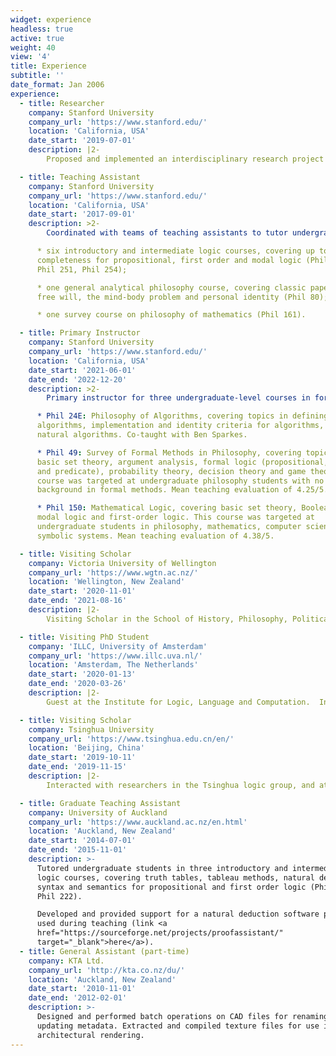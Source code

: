 ```yaml
---
widget: experience
headless: true
active: true
weight: 40
view: '4'
title: Experience
subtitle: ''
date_format: Jan 2006
experience:
  - title: Researcher
    company: Stanford University
    company_url: 'https://www.stanford.edu/'
    location: 'California, USA'
    date_start: '2019-07-01'
    description: |2-
        Proposed and implemented an interdisciplinary research project at the intersecting theory of algorithms, formal verification, programming language semantics, computability theory and philosophy of computer science. Presented research at four international peer-reviewed conferences in logic, in game theory, and in computer science.

  - title: Teaching Assistant
    company: Stanford University
    company_url: 'https://www.stanford.edu/'
    location: 'California, USA'
    date_start: '2017-09-01'
    description: >2-
        Coordinated with teams of teaching assistants to tutor undergraduate and graduate students in:

      * six introductory and intermediate logic courses, covering up to
      completeness for propositional, first order and modal logic (Phil 250,
      Phil 251, Phil 254);

      * one general analytical philosophy course, covering classic papers in
      free will, the mind-body problem and personal identity (Phil 80);

      * one survey course on philosophy of mathematics (Phil 161).

  - title: Primary Instructor
    company: Stanford University
    company_url: 'https://www.stanford.edu/'
    location: 'California, USA'
    date_start: '2021-06-01'
    date_end: '2022-12-20'
    description: >2-
        Primary instructor for three undergraduate-level courses in formal philosophy:

      * Phil 24E: Philosophy of Algorithms, covering topics in defining
      algorithms, implementation and identity criteria for algorithms, and
      natural algorithms. Co-taught with Ben Sparkes.

      * Phil 49: Survey of Formal Methods in Philosophy, covering topics in
      basic set theory, argument analysis, formal logic (propositional, modal
      and predicate), probability theory, decision theory and game theory. This
      course was targeted at undergraduate philosophy students with no
      background in formal methods. Mean teaching evaluation of 4.25/5.

      * Phil 150: Mathematical Logic, covering basic set theory, Boolean logic,
      modal logic and first-order logic. This course was targeted at
      undergraduate students in philosophy, mathematics, computer science and
      symbolic systems. Mean teaching evaluation of 4.38/5.

  - title: Visiting Scholar
    company: Victoria University of Wellington
    company_url: 'https://www.wgtn.ac.nz/'
    location: 'Wellington, New Zealand'
    date_start: '2020-11-01'
    date_end: '2021-08-16'
    description: |2-
        Visiting Scholar in the School of History, Philosophy, Political Science and International Relations at Victoria University of Wellington.

  - title: Visiting PhD Student
    company: 'ILLC, University of Amsterdam'
    company_url: 'https://www.illc.uva.nl/'
    location: 'Amsterdam, The Netherlands'
    date_start: '2020-01-13'
    date_end: '2020-03-26'
    description: |2-
        Guest at the Institute for Logic, Language and Computation.  Interacted with researchers and gave a [talk]({{< relref "/talk/lira_2020-02-13" >}}) at the LIRa seminar.

  - title: Visiting Scholar
    company: Tsinghua University
    company_url: 'https://www.tsinghua.edu.cn/en/'
    location: 'Beijing, China'
    date_start: '2019-10-11'
    date_end: '2019-11-15'
    description: |2-
        Interacted with researchers in the Tsinghua logic group, and attended conferences at Tsinghua, Peking University and Southwest University.

  - title: Graduate Teaching Assistant
    company: University of Auckland
    company_url: 'https://www.auckland.ac.nz/en.html'
    location: 'Auckland, New Zealand'
    date_start: '2014-07-01'
    date_end: '2015-11-01'
    description: >-
      Tutored undergraduate students in three introductory and intermediate
      logic courses, covering truth tables, tableau methods, natural deduction,
      syntax and semantics for propositional and first order logic (Phil 101,
      Phil 222).

      Developed and provided support for a natural deduction software package
      used during teaching (link <a
      href="https://sourceforge.net/projects/proofassistant/"
      target="_blank">here</a>).
  - title: General Assistant (part-time)
    company: KTA Ltd.
    company_url: 'http://kta.co.nz/du/'
    location: 'Auckland, New Zealand'
    date_start: '2010-11-01'
    date_end: '2012-02-01'
    description: >-
      Designed and performed batch operations on CAD files for renaming and
      updating metadata. Extracted and compiled texture files for use in
      architectural rendering.
---
```

